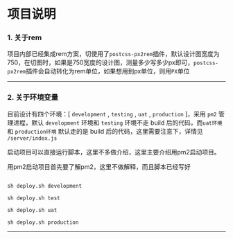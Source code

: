 # 项目说明

### 1. 关于rem

项目内部已经集成rem方案，切使用了`postcss-px2rem`插件，默认设计图宽度为750，在切图时，如果是750宽度的设计图，测量多少写多少px即可，`postcss-px2rem`插件会自动转化为rem单位，如果想用到px单位，则用`PX`单位

---

### 2. 关于环境变量

目前设计有四个环境：[ `development` , `testing` , `uat` , `production` ]，采用 `pm2` 管理进程，默认 `development` 环境和 `testing` 环境不走 build 后的代码，而`uat环境` 和 `production环境` 默认走的是 build 后的代码，这里需要注意下，详情见 `/server/index.js`

启动项目可以直接运行脚本，这里不多做介绍，这里主要介绍用pm2启动项目。

用pm2启动项目首先要了解pm2，这里不做解释，而且脚本已经写好

```

sh deploy.sh development

sh deploy.sh test

sh deploy.sh uat

sh deploy.sh production

```

---



